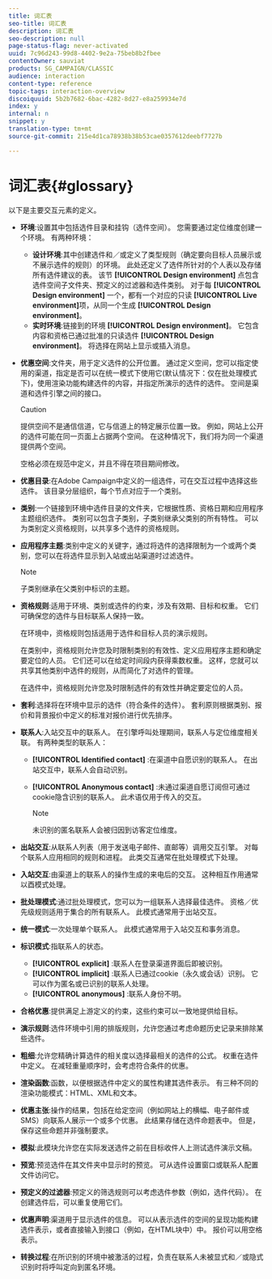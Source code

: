 ```yaml
---
title: 词汇表
seo-title: 词汇表
description: 词汇表
seo-description: null
page-status-flag: never-activated
uuid: 7c96d243-99d8-4402-9e2a-75beb8b2fbee
contentOwner: sauviat
products: SG_CAMPAIGN/CLASSIC
audience: interaction
content-type: reference
topic-tags: interaction-overview
discoiquuid: 5b2b7682-6bac-4282-8d27-e8a259934e7d
index: y
internal: n
snippet: y
translation-type: tm+mt
source-git-commit: 215e4d1ca78938b38b53cae0357612deebf7727b

---
```



# 词汇表{#glossary}

以下是主要交互元素的定义。

* **环境**:设置其中包括选件目录和挂钩（选件空间）。 您需要通过定位维度创建一个环境。 有两种环境：

   * **设计环境**:其中创建选件和／或定义了类型规则（确定要向目标人员展示或不展示选件的规则）的环境。 此处还定义了选件所针对的个人表以及存储所有选件建议的表。 该节 **[!UICONTROL Design environment]** 点包含选件空间子文件夹、预定义的过滤器和选件类别。 对于每 **[!UICONTROL Design environment]** 一个，都有一个对应的只读 **[!UICONTROL Live environment]**&#x200B;项，从同一个生成 **[!UICONTROL Design environment]**。
   * **实时环境**:链接到的环境 **[!UICONTROL Design environment]**。 它包含内容和资格已通过批准的只读选件 **[!UICONTROL Design environment]**。 将选择在网站上显示或插入消息。

* **优惠空间**:文件夹，用于定义选件的公开位置。 通过定义空间，您可以指定使用的渠道，指定是否可以在统一模式下使用它(默认情况下：仅在批处理模式下)，使用渲染功能构建选件的内容，并指定所演示的选件的选件。 空间是渠道和选件引擎之间的接口。

   >[!CAUTION]
   >
   >提供空间不是通信信道，它与信道上的特定展示位置一致。 例如，网站上公开的选件可能在同一页面上占据两个空间。 在这种情况下，我们将为同一个渠道提供两个空间。
   >
   >空格必须在规范中定义，并且不得在项目期间修改。

* **优惠目录**:在Adobe Campaign中定义的一组选件，可在交互过程中选择这些选件。 该目录分层组织，每个节点对应于一个类别。
* **类别**:一个链接到环境中选件目录的文件夹，它根据性质、资格日期和应用程序主题组织选件。 类别可以包含子类别，子类别继承父类别的所有特性。 可以为类别定义资格规则，以共享多个选件的资格规则。
* **应用程序主题**:类别中定义的关键字，通过将选件的选择限制为一个或两个类别，您可以在将选件显示到入站或出站渠道时过滤选件。

   >[!NOTE]
   >
   >子类别继承在父类别中标识的主题。

* **资格规则**:适用于环境、类别或选件的约束，涉及有效期、目标和权重。 它们可确保您的选件与目标联系人保持一致。

   在环境中，资格规则包括适用于选件和目标人员的演示规则。

   在类别中，资格规则允许您及时限制类别的有效性、定义应用程序主题和确定要定位的人员。 它们还可以在给定时间段内获得乘数权重。 这样，您就可以共享其他类别中选件的规则，从而简化了对选件的管理。

   在选件中，资格规则允许您及时限制选件的有效性并确定要定位的人员。

* **套利**:选择将在环境中显示的选件（符合条件的选件）。 套利原则根据类别、报价和背景报价中定义的标准对报价进行优先排序。
* **联系人**:入站交互中的联系人。 在引擎呼叫处理期间，联系人与定位维度相关联。 有两种类型的联系人：

   * **[!UICONTROL Identified contact]** :在渠道中自愿识别的联系人。 在出站交互中，联系人会自动识别。
   * **[!UICONTROL Anonymous contact]** :未通过渠道自愿订阅但可通过cookie隐含识别的联系人。 此术语仅用于传入的交互。

      >[!NOTE]
      >
      >未识别的匿名联系人会被归因到访客定位维度。

* **出站交互**:从联系人列表（用于发送电子邮件、直邮等）调用交互引擎。 对每个联系人应用相同的规则和进程。 此类交互通常在批处理模式下处理。
* **入站交互**:由渠道上的联系人的操作生成的来电后的交互。 这种相互作用通常以酉模式处理。
* **批处理模式**:通过批处理模式，您可以为一组联系人选择最佳选件。 资格／优先级规则适用于集合的所有联系人。 此模式通常用于出站交互。
* **统一模式**:一次处理单个联系人。 此模式通常用于入站交互和事务消息。
* **标识模式**:指联系人的状态。

   * **[!UICONTROL explicit]** :联系人在登录渠道界面后即被识别。
   * **[!UICONTROL implicit]** :联系人已通过cookie（永久或会话）识别。 它可以作为匿名或已识别的联系人处理。
   * **[!UICONTROL anonymous]** :联系人身份不明。

* **合格优惠**:提供满足上游定义的约束，这些约束可以一致地提供给目标。
* **演示规则**:选件环境中引用的排版规则，允许您通过考虑命题历史记录来排除某些选件。
* **粗细**:允许您精确计算选件的相关度以选择最相关的选件的公式。 权重在选件中定义。 在减轻重量顺序时，会考虑符合条件的优惠。
* **渲染函数**:函数，以便根据选件中定义的属性构建其选件表示。 有三种不同的渲染功能模式：HTML、XML和文本。
* **优惠主张**:操作的结果，包括在给定空间（例如网站上的横幅、电子邮件或SMS）向联系人展示一个或多个优惠。 此结果存储在选件命题表中。 但是，保存这些命题并非强制要求。
* **模拟**:此模块允许您在实际发送选件之前在目标收件人上测试选件演示文稿。
* **预览**:预览选件在其文件夹中显示时的预览。 可从选件设置窗口或联系人配置文件访问它。
* **预定义的过滤器**:预定义的筛选规则可以考虑选件参数（例如，选件代码）。 在创建选件后，可以重复使用它们。
* **优惠声明**:渠道用于显示选件的信息。 可以从表示选件的空间的呈现功能构建选件表示，或者直接输入到接口（例如，在HTML块中）中。 报价可以用空格表示。
* **转换过程**:在所识别的环境中被激活的过程，负责在联系人未被显式和／或隐式识别时将呼叫定向到匿名环境。

